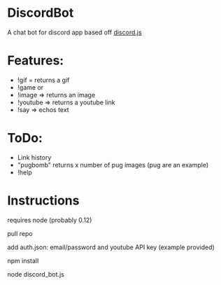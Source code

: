 # DiscordBot
A chat bot for discord app based off <a href="https://github.com/hydrabolt/discord.js/">discord.js</a>

# Features:
- !gif <tags> = returns a gif
- !game <cs> or <hots>
- !image => returns an image
- !youtube => returns a youtube link
- !say <text> => echos text

# ToDo:

- Link history
- "pugbomb" returns x number of pug images (pug are an example)
- !help

# Instructions

requires node (probably 0.12)

pull repo

add auth.json: email/password and youtube API key (example provided)

npm install

node discord_bot.js

